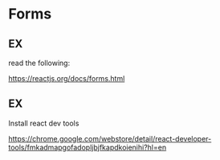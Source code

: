 # Forms



## EX

read the following:

https://reactjs.org/docs/forms.html

## EX

Install react dev tools

https://chrome.google.com/webstore/detail/react-developer-tools/fmkadmapgofadopljbjfkapdkoienihi?hl=en

